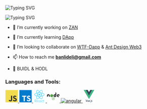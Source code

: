 ![Typing SVG](https://readme-typing-svg.demolab.com?font=Fira+Code&pause=1000&color=920CF7&repeat=false&random=false&width=435&lines=Hi+%F0%9F%91%8B%2C+I'm+LiKang)

![Typing SVG](https://readme-typing-svg.demolab.com?font=Fira+Code&weight=500&size=14&pause=1000&color=920CF7&repeat=false&random=false&width=435&lines=A+passionate+Web3+developer+from+China.)

- 🔭 I’m currently working on [ZAN](https://zan.top)

- 🌱 I’m currently learning [DApp](https://github.com/WTFAcademy/WTF-Dapp)

- 👯 I’m looking to collaborate on [WTF-Dapp](https://github.com/WTFAcademy/WTF-Dapp) & [Ant Design Web3](https://github.com/ant-design/ant-design-web3)

- 📫 How to reach me **banlideli@gmail.com**
  
- 🚀 BUIDL & HODL


<h3 align="left">Languages and Tools:</h3>
<p align="left">
  <a href="https://developer.mozilla.org/en-US/docs/Web/JavaScript" target="_blank" rel="noreferrer"> <img src="https://raw.githubusercontent.com/devicons/devicon/master/icons/javascript/javascript-original.svg" alt="javascript" width="40" height="40"/> </a>
  <a href="https://www.typescriptlang.org/" target="_blank" rel="noreferrer"> <img src="https://raw.githubusercontent.com/devicons/devicon/master/icons/typescript/typescript-original.svg" alt="typescript" width="40" height="40"/> </a> 
  <a href="https://reactjs.org/" target="_blank" rel="noreferrer"> <img src="https://raw.githubusercontent.com/devicons/devicon/master/icons/react/react-original-wordmark.svg" alt="react" width="40" height="40"/> </a>
  <a href="https://nodejs.org" target="_blank" rel="noreferrer"> <img src="https://raw.githubusercontent.com/devicons/devicon/master/icons/nodejs/nodejs-original-wordmark.svg" alt="nodejs" width="40" height="40"/> </a>
  <a href="https://angular.io" target="_blank" rel="noreferrer"> <img src="https://angular.io/assets/images/logos/angular/angular.svg" alt="angular" width="40" height="40"/> </a>
  <a href="https://vuejs.org/" target="_blank" rel="noreferrer"> <img src="https://raw.githubusercontent.com/devicons/devicon/master/icons/vuejs/vuejs-original-wordmark.svg" alt="vuejs" width="40" height="40"/> </a>
</p>

